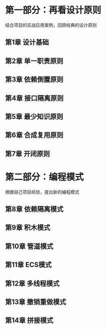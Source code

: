 # 第一部分：再看设计原则

结合项目的实战应用案例，回顾经典的设计原则

## 第1章 设计基础
## 第2章 单一职责原则
## 第3章 依赖倒置原则
## 第4章 接口隔离原则
## 第5章 最少知识原则
## 第6章 合成复用原则
## 第7章 开闭原则


# 第二部分：编程模式

根据自己项目经验，提出新的编程模式

## 第8章 依赖隔离模式 
## 第9章 积木模式 
## 第10章 管道模式 
## 第11章 ECS模式 
## 第12章 多线程模式
## 第13章 撤销重做模式
## 第14章 拼接模式